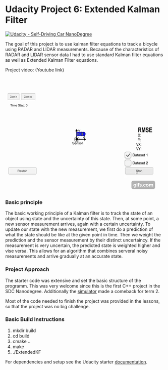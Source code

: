 # Udacity Project 6: Extended Kalman Filter
[![Udacity - Self-Driving Car NanoDegree](https://s3.amazonaws.com/udacity-sdc/github/shield-carnd.svg)](http://www.udacity.com/drive)

The goal of this project is to use kalman filter equations to track a bicycle using RADAR and LIDAR measurements.
Because of the characteristics of RADAR and LIDAR sensor data I had to use standard Kalman filter equations as well as Extended Kalman Filter equations.

Project video: (Youtube link)

[![Project track](https://github.com/stefancyliax/CarND-Extended-Kalman-Filter-Project/raw/master/output_images/project_video.gif)](https://www.youtube.com/watch?v=ONBwEsQtf_w)

### Basic principle

The basic working principle of a Kalman filter is to track the state of an object using state and the uncertainty of this state. Then, at some point, a new sensor measurement arrives, again with a certain uncertainty.
To update our state with the new measurement, we first do a prediction of what the state should be like at the given point in time. Then we weight the prediction and the sensor measurement by their distinct uncertaincy. If the measurement is very uncertain, the predicted state is weighted higher and vise versa.
This allows for an algorithm that combines serveral noisy measurements and arrive gradually at an accurate state.

### Project Approach

The starter code was extensive and set the basic structure of the programm. This was very welcome since this is the first C++ project in the SDC Nanodegree. Additionally the [simulator](https://github.com/udacity/self-driving-car-sim/releases) made a comeback for term 2.

Most of the code needed to finish the project was provided in the lessons, so that the project was no big challenge.

### Basic Build Instructions

1. mkdir build
2. cd build
3. cmake ..
4. make
5. ./ExtendedKF

For dependencies and setup see the Udacity starter [documentation](https://github.com/stefancyliax/CarND-Extended-Kalman-Filter-Project/blob/master/Starter_code_README.md). 